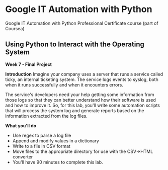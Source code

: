 # Google IT Automation with Python
Google IT Automation with Python Professional Certificate course (part of Coursea)

## Using Python to Interact with the Operating System

**Week 7 - Final Project**

**Introduction**
Imagine your company uses a server that runs a service called ticky, an internal ticketing system. The service logs events to syslog, both when it runs successfully and when it encounters errors.

The service's developers need your help getting some information from those logs so that they can better understand how their software is used and how to improve it. So, for this lab, you'll write some automation scripts that will process the system log and generate reports based on the information extracted from the log files.

**What you'll do**
- Use regex to parse a log file
- Append and modify values in a dictionary
- Write to a file in CSV format
- Move files to the appropriate directory for use with the CSV->HTML converter
- You'll have 90 minutes to complete this lab.
